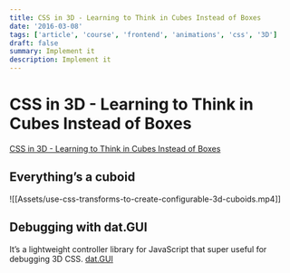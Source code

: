 ```yaml
---
title: CSS in 3D - Learning to Think in Cubes Instead of Boxes
date: '2016-03-08'
tags: ['article', 'course', 'frontend', 'animations', 'css', '3D']
draft: false
summary: Implement it
description: Implement it
---
```


# CSS in 3D - Learning to Think in Cubes Instead of Boxes

[CSS in 3D - Learning to Think in Cubes Instead of Boxes](https://css-tricks.com/css-in-3d-learning-to-think-in-cubes-instead-of-boxes/)

## Everything’s a cuboid

![[Assets/use-css-transforms-to-create-configurable-3d-cuboids.mp4]]

## Debugging with dat.GUI

It’s a lightweight controller library for JavaScript that super useful for debugging 3D CSS.
[dat.GUI](https://github.com/dataarts/dat.gui)